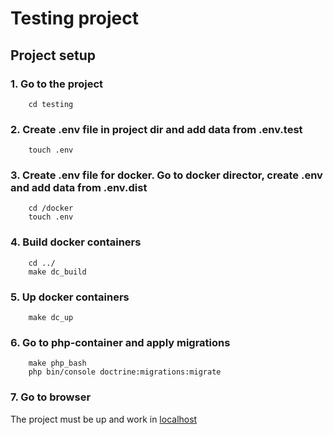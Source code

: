 # Testing project

## Project setup

### 1. Go to the project
```
    cd testing
```
### 2. Create .env file in project dir and add data from .env.test
```
    touch .env
```
### 3. Create .env file for docker. Go to docker director, create .env and add data from .env.dist
```
    cd /docker
    touch .env
```
### 4. Build docker containers
```
    cd ../
    make dc_build
```
### 5. Up docker containers
```
    make dc_up
```
### 6. Go to php-container and apply migrations
```
    make php_bash
    php bin/console doctrine:migrations:migrate
```
### 7. Go to browser
The project must be up and work in [localhost](http://127.0.0.1/)